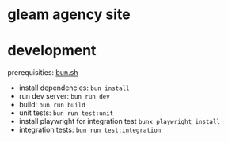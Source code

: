 # gleam agency site

# development

prerequisities: [bun.sh](https://bun.sh)

- install dependencies: `bun install`
- run dev server: `bun run dev`
- build: `bun run build`
- unit tests: `bun run test:unit`
- install playwright for integration test `bunx playwright install`
- integration tests: `bun run test:integration`
